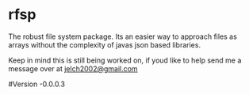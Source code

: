 # rfsp
The robust file system package. Its an easier way to approach files as arrays without the complexity of javas json based libraries.

Keep in mind this is still being worked on, if youd like to help send me a message over at jelch2002@gmail.com

#Version -0.0.0.3
